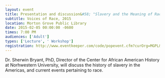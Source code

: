 ```yaml
---
layout: event
title: Presentation and discussion&#58; "Slavery and the Meaning of Race in American History"
subtitle: Voices of Race, 2015
location: Morton Grove Public Library
date: 2015-02-05 00:00:00 -0600
times: 7:00 PM
audiences: ['Adult']
types: ['Lecture', ' Workshop']
registration: http://www.eventkeeper.com/code/popevent.cfm?curOrg=MGPL&curApp=events&eID=3804416&thisDate=NO_DATE
---
```

Dr. Sherwin Bryant, PhD, Director of the Center for African American History at Norhwestern University, will discuss the history of slavery in the  Americas,  and current events pertaining to race.
